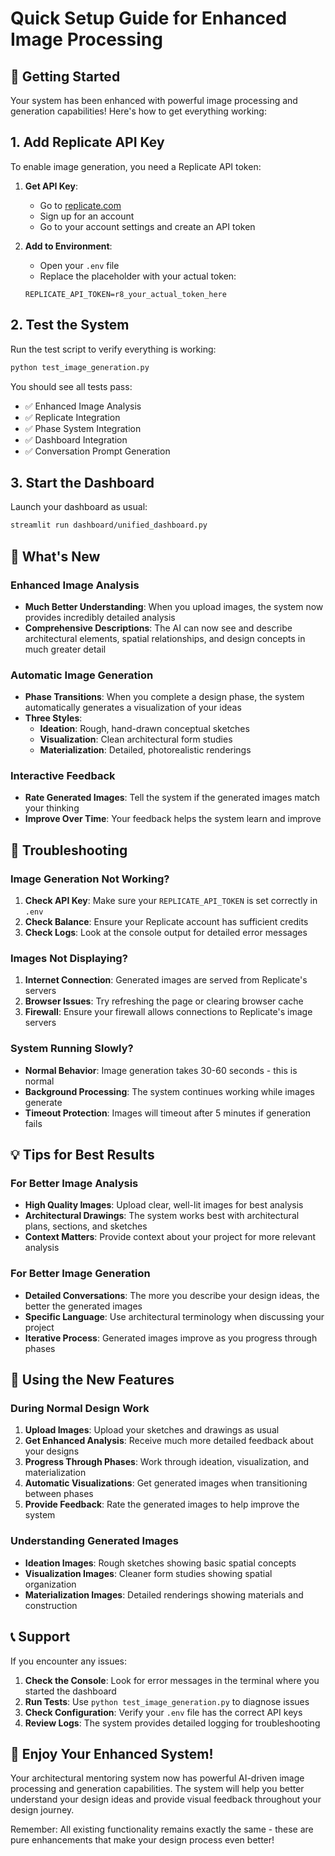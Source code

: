 # Quick Setup Guide for Enhanced Image Processing

## 🚀 Getting Started

Your system has been enhanced with powerful image processing and generation capabilities! Here's how to get everything working:

## 1. Add Replicate API Key

To enable image generation, you need a Replicate API token:

1. **Get API Key**: 
   - Go to [replicate.com](https://replicate.com)
   - Sign up for an account
   - Go to your account settings and create an API token

2. **Add to Environment**:
   - Open your `.env` file
   - Replace the placeholder with your actual token:
   ```
   REPLICATE_API_TOKEN=r8_your_actual_token_here
   ```

## 2. Test the System

Run the test script to verify everything is working:

```bash
python test_image_generation.py
```

You should see all tests pass:
- ✅ Enhanced Image Analysis
- ✅ Replicate Integration  
- ✅ Phase System Integration
- ✅ Dashboard Integration
- ✅ Conversation Prompt Generation

## 3. Start the Dashboard

Launch your dashboard as usual:

```bash
streamlit run dashboard/unified_dashboard.py
```

## 🎨 What's New

### Enhanced Image Analysis
- **Much Better Understanding**: When you upload images, the system now provides incredibly detailed analysis
- **Comprehensive Descriptions**: The AI can now see and describe architectural elements, spatial relationships, and design concepts in much greater detail

### Automatic Image Generation
- **Phase Transitions**: When you complete a design phase, the system automatically generates a visualization of your ideas
- **Three Styles**:
  - **Ideation**: Rough, hand-drawn conceptual sketches
  - **Visualization**: Clean architectural form studies
  - **Materialization**: Detailed, photorealistic renderings

### Interactive Feedback
- **Rate Generated Images**: Tell the system if the generated images match your thinking
- **Improve Over Time**: Your feedback helps the system learn and improve

## 🔧 Troubleshooting

### Image Generation Not Working?
1. **Check API Key**: Make sure your `REPLICATE_API_TOKEN` is set correctly in `.env`
2. **Check Balance**: Ensure your Replicate account has sufficient credits
3. **Check Logs**: Look at the console output for detailed error messages

### Images Not Displaying?
1. **Internet Connection**: Generated images are served from Replicate's servers
2. **Browser Issues**: Try refreshing the page or clearing browser cache
3. **Firewall**: Ensure your firewall allows connections to Replicate's image servers

### System Running Slowly?
- **Normal Behavior**: Image generation takes 30-60 seconds - this is normal
- **Background Processing**: The system continues working while images generate
- **Timeout Protection**: Images will timeout after 5 minutes if generation fails

## 💡 Tips for Best Results

### For Better Image Analysis
- **High Quality Images**: Upload clear, well-lit images for best analysis
- **Architectural Drawings**: The system works best with architectural plans, sections, and sketches
- **Context Matters**: Provide context about your project for more relevant analysis

### For Better Image Generation
- **Detailed Conversations**: The more you describe your design ideas, the better the generated images
- **Specific Language**: Use architectural terminology when discussing your project
- **Iterative Process**: Generated images improve as you progress through phases

## 🎯 Using the New Features

### During Normal Design Work
1. **Upload Images**: Upload your sketches and drawings as usual
2. **Get Enhanced Analysis**: Receive much more detailed feedback about your designs
3. **Progress Through Phases**: Work through ideation, visualization, and materialization
4. **Automatic Visualizations**: Get generated images when transitioning between phases
5. **Provide Feedback**: Rate the generated images to help improve the system

### Understanding Generated Images
- **Ideation Images**: Rough sketches showing basic spatial concepts
- **Visualization Images**: Cleaner form studies showing spatial organization
- **Materialization Images**: Detailed renderings showing materials and construction

## 📞 Support

If you encounter any issues:

1. **Check the Console**: Look for error messages in the terminal where you started the dashboard
2. **Run Tests**: Use `python test_image_generation.py` to diagnose issues
3. **Check Configuration**: Verify your `.env` file has the correct API keys
4. **Review Logs**: The system provides detailed logging for troubleshooting

## 🎉 Enjoy Your Enhanced System!

Your architectural mentoring system now has powerful AI-driven image processing and generation capabilities. The system will help you better understand your design ideas and provide visual feedback throughout your design journey.

Remember: All existing functionality remains exactly the same - these are pure enhancements that make your design process even better!
